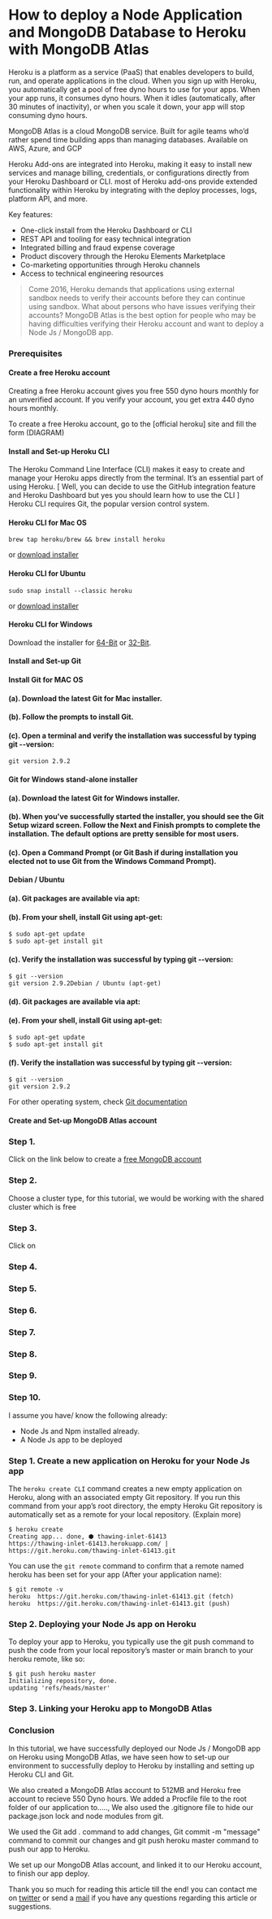 # How to deploy a Node Application and MongoDB Database to Heroku with MongoDB Atlas

Heroku is a platform as a service (PaaS) that enables developers to build, run, and operate applications in the cloud. When you sign up with Heroku, you automatically get a pool of free dyno hours to use for your apps. When your app runs, it consumes dyno hours. When it idles (automatically, after 30 minutes of inactivity), or when you scale it down, your app will stop consuming dyno hours.

MongoDB Atlas is a cloud MongoDB service. Built for agile teams who’d rather spend time building apps than managing databases. Available on AWS, Azure, and GCP

Heroku Add-ons are integrated into Heroku, making it easy to install new services and manage billing, credentials, or configurations directly from your Heroku Dashboard or CLI. most of Heroku add-ons provide extended functionality within Heroku by integrating with the deploy processes, logs, platform API, and more.

Key features:
- One-click install from the Heroku Dashboard or CLI
- REST API and tooling for easy technical integration
- Integrated billing and fraud expense coverage
- Product discovery through the Heroku Elements Marketplace
- Co-marketing opportunities through Heroku channels
- Access to technical engineering resources

> Come 2016, Heroku demands that applications using external sandbox needs to verify their accounts before they can continue using sandbox. What about persons who have issues verifying their accounts? MongoDB Atlas is the best option for people who may be having difficulties verifying their Heroku account and want to deploy a Node Js / MongoDB app.
### Prerequisites

#### Create a free Heroku account
Creating a free Heroku account gives you free 550 dyno hours monthly for an unverified account. If you verify your account, you get extra 440 dyno hours monthly.

To create a free Heroku account, go to the [official heroku] site and fill the form
(DIAGRAM)

#### Install and Set-up Heroku CLI
The Heroku Command Line Interface (CLI) makes it easy to create and manage your Heroku apps directly from the terminal. It’s an essential part of using Heroku. [ Well, you can decide to use the GitHub integration feature and Heroku Dashboard but yes you should learn how to use the CLI ] Heroku CLI requires Git, the popular version control system.

#### Heroku CLI for Mac OS
```
brew tap heroku/brew && brew install heroku
```
or [download installer](https://devcenter.heroku.com/articles/heroku-cli)

#### Heroku CLI for Ubuntu
```
sudo snap install --classic heroku
```
or [download installer](https://devcenter.heroku.com/articles/heroku-cli)

#### Heroku CLI for Windows
Download the installer for [64-Bit](https://cli-assets.heroku.com/heroku-x64.exe) or [32-Bit](https://cli-assets.heroku.com/heroku-x86.exe).

#### Install and Set-up Git

#### Install Git for MAC OS

#### (a). Download the latest Git for Mac installer.
#### (b). Follow the prompts to install Git.
#### (c). Open a terminal and verify the installation was successful by typing git --version:

```$ git --version
git version 2.9.2
```

#### Git for Windows stand-alone installer
#### (a). Download the latest Git for Windows installer.

#### (b). When you've successfully started the installer, you should see the Git Setup wizard screen. Follow the Next and Finish prompts to complete the installation. The default options are pretty sensible for most users.

#### (c). Open a Command Prompt (or Git Bash if during installation you elected not to use Git from the Windows Command Prompt).

#### Debian / Ubuntu

#### (a). Git packages are available via apt:

#### (b). From your shell, install Git using apt-get:
```
$ sudo apt-get update
$ sudo apt-get install git
```

#### (c). Verify the installation was successful by typing git --version:
```
$ git --version
git version 2.9.2Debian / Ubuntu (apt-get)
```

#### (d). Git packages are available via apt:

#### (e). From your shell, install Git using apt-get:
```
$ sudo apt-get update
$ sudo apt-get install git
```

#### (f). Verify the installation was successful by typing git --version:
```
$ git --version
git version 2.9.2
```
For other operating system, check [Git documentation](https://www.atlassian.com/git/tutorials/install-git)
#### Create and Set-up MongoDB Atlas account

### Step 1.
Click on the link below to create a [free MongoDB account](https://account.mongodb.com/account/register)

### Step 2.
Choose a cluster type, for this tutorial, we would be working with the shared cluster which is free

### Step 3.
Click on 

### Step 4.

### Step 5.

### Step 6.

### Step 7.

### Step 8.

### Step 9.

### Step 10.



I assume you have/ know the following already:

- Node Js and Npm installed already.
- A Node Js app to be deployed

### Step 1. Create a new application on Heroku for your Node Js app
The ```heroku create CLI``` command creates a new empty application on Heroku, along with an associated empty Git repository. If you run this command from your app’s root directory, the empty Heroku Git repository is automatically set as a remote for your local repository.
(Explain more)
```
$ heroku create
Creating app... done, ⬢ thawing-inlet-61413
https://thawing-inlet-61413.herokuapp.com/ | https://git.heroku.com/thawing-inlet-61413.git
```

You can use the ```git remote``` command to confirm that a remote named heroku has been set for your app (After your application name):
```
$ git remote -v
heroku  https://git.heroku.com/thawing-inlet-61413.git (fetch)
heroku  https://git.heroku.com/thawing-inlet-61413.git (push)
```

### Step 2. Deploying your Node Js app on Heroku

To deploy your app to Heroku, you typically use the git push command to push the code from your local repository’s master or main branch to your heroku remote, like so:

```
$ git push heroku master
Initializing repository, done.
updating 'refs/heads/master'
```

### Step 3. Linking your Heroku app to MongoDB Atlas








### Conclusion

In this tutorial, we have successfully deployed our Node Js / MongoDB app on Heroku using MongoDB Atlas, we have seen how to set-up our environment to successfully deploy to Heroku by installing and setting up Heroku CLI and Git.

We also created a MongoDB Atlas account to 512MB and Heroku free account to recieve 550 Dyno hours. We added a Procfile file to the root folder of our application to....., We also used the .gitignore file to hide our package.json lock and node modules from git.

We used the Git add . command to add changes, Git commit -m "message" command to commit our changes and git push heroku master command to push our app to Heroku.

We set up our MongoDB Atlas account, and linked it to our Heroku account, to finish our app deploy.

Thank you so much for reading this article till the end! you can contact me on [twitter](http://www.twitter.com/hannydevelop) or send a [mail](ukpaiugochi0@gmail.com) if you have any questions regarding this article or suggestions.